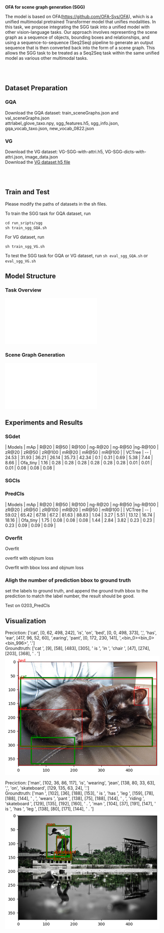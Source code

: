 **OFA for scene graph generation (SGG)**

The model is based on OFA(https://github.com/OFA-Sys/OFA), which is a unified multimodal pretrained Transformer model that unifies modalities. In this task, we propose integrating the SGG task into a unified model with other vision-language tasks. Our approach
involves representing the scene graph as a sequence of objects, bounding boxes and relationships, and using a sequence-to-sequence (Seq2Seq) pipeline to generate an output sequence that is then converted back into the form of a scene graph. This allows the SGG task to be treated as a Seq2Seq task within the same unified model as various other multimodal tasks.


<br></br>

## Dataset Preparation
### GQA
Download the GQA dataset: train_sceneGraphs.json and val_sceneGraphs.json  
attrlabel_glove_taxo.npy, sgg_features.h5, sgg_info.json, gqa_vocab_taxo.json, new_vocab_0822.json  

### VG
Download the VG dataset: VG-SGG-with-attri.h5, VG-SGG-dicts-with-attri.json, image_data.json  
Download the [VG dataset h5 file](https://1drv.ms/u/s!AmRLLNf6bzcir8xf9oC3eNWlVMTRDw?e=63t7Ed)

<br></br>

## Train and Test
Please modify the paths of datasets in the sh files.

To train the SGG task for GQA dataset, run 
```
cd run_sripts/sgg
sh train_sgg_GQA.sh
```
For VG dataset, run
```
sh train_sgg_VG.sh
```

To test the SGG task for GQA or VG dataset, run `sh eval_sgg_GQA.sh` or `eval_sgg_VG.sh`

## Model Structure
### Task Overview
![task_overview](pictures/task_overview.pdf)

### Scene Graph Generation
![SGG](pictures/SGG.pdf)


## Experiments and Results
### SGdet
| Models | mAp | R@20 | R@50 | R@100 | ng-R@20 | ng-R@50 |ng-R@100 | zR@20 | zR@50 | zR@100 | mR@20 | mR@50 | mR@100 |
| VCTree | -- | 24.53 | 31.93 | 36.21 | 26.14 | 35.73 | 42.34 | 0.1 | 0.31 | 0.69 | 5.38 | 7.44 | 8.66 |
| Ofa_tiny | 1.16 | 0.28 | 0.28 | 0.28 | 0.28 | 0.28 | 0.28 | 0.01 | 0.01 | 0.01 | 0.08 | 0.08 | 0.08 |

### SGCls

### PredCls
| Models | mAp | R@20 | R@50 | R@100 | ng-R@20 | ng-R@50 |ng-R@100 | zR@20 | zR@50 | zR@100 | mR@20 | mR@50 | mR@100 |
| VCTree | -- | 59.02 | 65.42 | 67.18 | 67.2 | 81.63 | 88.83 | 1.04 | 3.27 | 5.51 | 13.12 | 16.74 | 18.16 |
| Ofa_tiny | 1.75 | 0.08 | 0.08 | 0.08 | 1.44 | 2.84 | 3.82 | 0.23 | 0.23 | 0.23 | 0.09 | 0.09 | 0.09 |

### Overfit
Overfit

overfit with objnum loss

Overfit with bbox loss and objnum loss

### Aligh the number of prediction bbox to ground truth
set the labels to ground truth, and append the ground truth bbox to the prediction to match the label number, the result should be good.

Test on 0203_PredCls


## Visualization
Preciction: ['cat', [0, 62, 498, 242], 'is', 'on', 'bed', [0, 0, 498, 373], ',', 'has', 'ear', [417, 96, 52, 60], ',earing', 'pant', [0, 172, 230, 141], ',<bin_0><bin_0><bin_996>', '.']  
Groundtruth: ['cat ', [9], [58], [483], [305], ' is ', 'in ', 'chair ', [47], [274], [203], [368], ' . ']  
![visualization1](pictures/visualization1.png)

Preciction: ['man', [102, 36, 86, 117], 'is', 'wearing', 'jean', [138, 80, 33, 63], ',', 'on', 'skateboard', [129, 135, 63, 24], '.']  
Groundtruth: ['man ', [102], [36], [188], [153], ' is ', 'has ', 'leg ', [159], [78], [188], [144], ' , ', 'wears ', 'pant ', [138], [75], [188], [144], ' , ', 'riding ', 'skateboard ', [129], [135], [192], [160], ' . ', 'man ', [104], [37], [191], [147], ' is ', 'has ', 'leg ', [138], [80], [171], [144], ' . ']  
![visualization2](pictures/visualization2.png)


